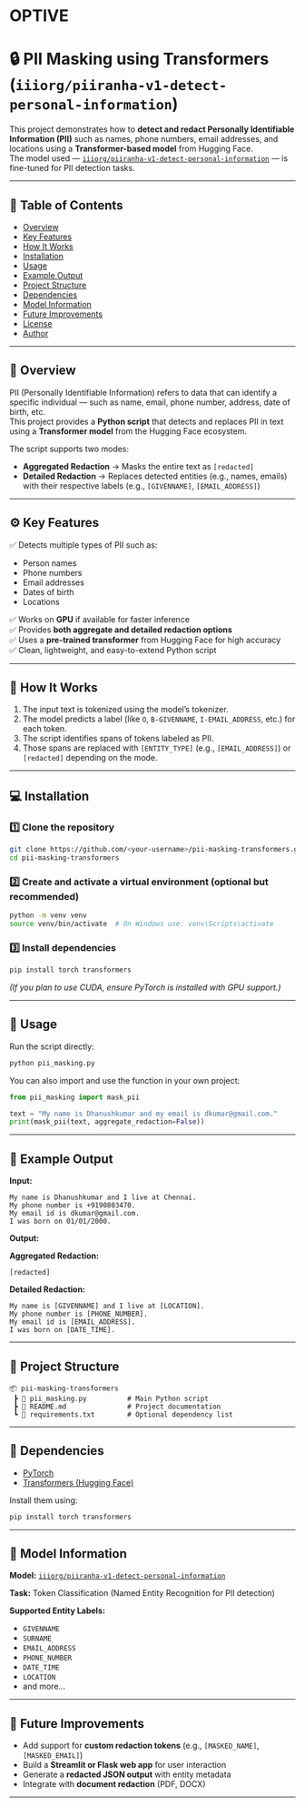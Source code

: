 # OPTIVE
# 🔒 PII Masking using Transformers (`iiiorg/piiranha-v1-detect-personal-information`)

This project demonstrates how to **detect and redact Personally Identifiable Information (PII)** such as names, phone numbers, email addresses, and locations using a **Transformer-based model** from Hugging Face.  
The model used — [`iiiorg/piiranha-v1-detect-personal-information`](https://huggingface.co/iiiorg/piiranha-v1-detect-personal-information) — is fine-tuned for PII detection tasks.

---

## 📘 Table of Contents
- [Overview](#overview)
- [Key Features](#key-features)
- [How It Works](#how-it-works)
- [Installation](#installation)
- [Usage](#usage)
- [Example Output](#example-output)
- [Project Structure](#project-structure)
- [Dependencies](#dependencies)
- [Model Information](#model-information)
- [Future Improvements](#future-improvements)
- [License](#license)
- [Author](#author)

---

## 🧠 Overview

PII (Personally Identifiable Information) refers to data that can identify a specific individual — such as name, email, phone number, address, date of birth, etc.  
This project provides a **Python script** that detects and replaces PII in text using a **Transformer model** from the Hugging Face ecosystem.

The script supports two modes:
- **Aggregated Redaction** → Masks the entire text as `[redacted]`
- **Detailed Redaction** → Replaces detected entities (e.g., names, emails) with their respective labels (e.g., `[GIVENNAME]`, `[EMAIL_ADDRESS]`)

---

## ⚙️ Key Features

✅ Detects multiple types of PII such as:
- Person names  
- Phone numbers  
- Email addresses  
- Dates of birth  
- Locations  

✅ Works on **GPU** if available for faster inference  
✅ Provides **both aggregate and detailed redaction options**  
✅ Uses a **pre-trained transformer** from Hugging Face for high accuracy  
✅ Clean, lightweight, and easy-to-extend Python script  

---

## 🧩 How It Works

1. The input text is tokenized using the model’s tokenizer.  
2. The model predicts a label (like `O`, `B-GIVENNAME`, `I-EMAIL_ADDRESS`, etc.) for each token.  
3. The script identifies spans of tokens labeled as PII.  
4. Those spans are replaced with `[ENTITY_TYPE]` (e.g., `[EMAIL_ADDRESS]`) or `[redacted]` depending on the mode.

---

## 💻 Installation

### 1️⃣ Clone the repository
```bash
git clone https://github.com/<your-username>/pii-masking-transformers.git
cd pii-masking-transformers
````

### 2️⃣ Create and activate a virtual environment (optional but recommended)

```bash
python -m venv venv
source venv/bin/activate  # On Windows use: venv\Scripts\activate
```

### 3️⃣ Install dependencies

```bash
pip install torch transformers
```

*(If you plan to use CUDA, ensure PyTorch is installed with GPU support.)*

---

## 🚀 Usage

Run the script directly:

```bash
python pii_masking.py
```

You can also import and use the function in your own project:

```python
from pii_masking import mask_pii

text = "My name is Dhanushkumar and my email is dkumar@gmail.com."
print(mask_pii(text, aggregate_redaction=False))
```

---

## 🧾 Example Output

**Input:**

```
My name is Dhanushkumar and I live at Chennai. 
My phone number is +9190803470. 
My email id is dkumar@gmail.com. 
I was born on 01/01/2000.
```

**Output:**

**Aggregated Redaction:**

```
[redacted]
```

**Detailed Redaction:**

```
My name is [GIVENNAME] and I live at [LOCATION]. 
My phone number is [PHONE_NUMBER]. 
My email id is [EMAIL_ADDRESS]. 
I was born on [DATE_TIME].
```

---

## 📁 Project Structure

```
📦 pii-masking-transformers
 ┣ 📜 pii_masking.py          # Main Python script
 ┣ 📜 README.md               # Project documentation
 ┗ 📜 requirements.txt        # Optional dependency list
```

---

## 🧰 Dependencies

* [PyTorch](https://pytorch.org/)
* [Transformers (Hugging Face)](https://huggingface.co/docs/transformers/index)

Install them using:

```bash
pip install torch transformers
```

---

## 🤖 Model Information

**Model:** [`iiiorg/piiranha-v1-detect-personal-information`](https://huggingface.co/iiiorg/piiranha-v1-detect-personal-information)

**Task:** Token Classification (Named Entity Recognition for PII detection)

**Supported Entity Labels:**

* `GIVENNAME`
* `SURNAME`
* `EMAIL_ADDRESS`
* `PHONE_NUMBER`
* `DATE_TIME`
* `LOCATION`
* and more...

---

## 🧭 Future Improvements

* Add support for **custom redaction tokens** (e.g., `[MASKED_NAME]`, `[MASKED_EMAIL]`)
* Build a **Streamlit or Flask web app** for user interaction
* Generate a **redacted JSON output** with entity metadata
* Integrate with **document redaction** (PDF, DOCX)

---

